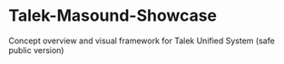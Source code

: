 # Talek-Masound-Showcase
Concept overview and visual framework for Talek Unified System (safe public version)
